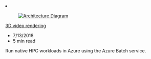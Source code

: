 <!-- This file is automatically generated by build/architectures/build_index.py. Any updates will be lost. -->

<!-- markdownlint-disable MD033 -->

<li class="grid-item item-column" data-categories="Compute ">
<article class="card">
    <div class="card-header has-margin-bottom-none" aria-hidden="true">
        <figure class="image diagram has-height-175 has-overflow-hidden level">
            <a href="/azure/architecture/example-scenario/infrastructure/video-rendering"><img src="/azure/architecture/browse/thumbs/video-rendering.png" class="diagram" alt="Architecture Diagram" data-linktype="relative-path"></a>
        </figure>
    </div>
    <div class="card-content">
        <a class="card-content-title has-margin-top-none" href="/azure/architecture/example-scenario/infrastructure/video-rendering">
            <p>3D video rendering</p>
        </a>
        <ul class="card-content-metadata">
            <li>7/13/2018</li>
            <li>5 min read</li>
        </ul>
        <p class="card-content-description">Run native HPC workloads in Azure using the Azure Batch service.</p>
        <div class="bottom-to-top-fade is-hidden-mobile"></div>
    </div>
</article>
</li>
